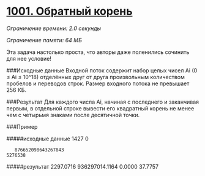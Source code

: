 # [1001. Обратный корень](http://acm.timus.ru/problem.aspx?space=1&num=1001)

_Ограничение времени: 2.0 секунды_

_Ограничение памяти: 64 МБ_

Эта задача настолько проста, что авторы даже поленились сочинить для нее условие!

###Исходные данные
Входной поток содержит набор целых чисел Ai (0 ≤ Ai ≤ 10^18) отделённых друг от друга произвольным количеством 
пробелов и переводов строк. Размер входного потока не превышает 256 КБ.


###Результат
Для каждого числа Ai, начиная с последнего и заканчивая первым, в отдельной строке вывести его квадратный корень 
не менее чем с четырьмя знаками после десятичной точки.


###Пример

#####исходные данные
     1427  0   
    
       876652098643267843 
    5276538

#####результат
    2297.0716
    936297014.1164
    0.0000
    37.7757

